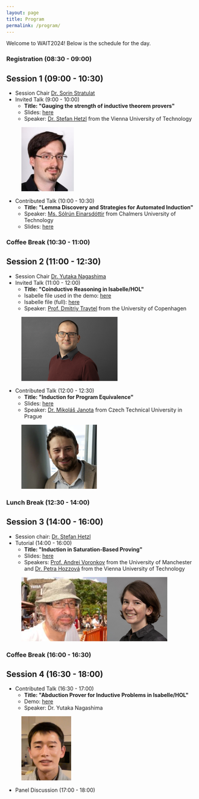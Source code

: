 ```yaml
---
layout: page
title: Program
permalink: /program/
---
```


Welcome to WAIT2024! Below is the schedule for the day.

### Registration (08:30 - 09:00)

## Session 1 (09:00 - 10:30)
- Session Chair [Dr. Sorin Stratulat](https://members.loria.fr/SStratulat/)
- Invited Talk (9:00 - 10:00)
  - **Title: "Gauging the strength of inductive theorem provers"**
  - Slides: [here](https://drive.google.com/file/d/1J1tTrXWoK2x9nymKoGfTGg57iMOX9qDn/view?usp=sharing)
  - Speaker: [Dr. Stefan Hetzl](https://dmg.tuwien.ac.at/hetzl/) from the Vienna University of Technology

<a href="https://dmg.tuwien.ac.at/hetzl/" target="_blank" style="margin-left: 40px;">
<img src="https://raw.githubusercontent.com/WAIT2024/WAIT2024.github.io/main/image/stefan_hetzl.jpeg" height="170">
</a>

- Contributed Talk (10:00 - 10:30)
  - **Title: "Lemma Discovery and Strategies for Automated Induction"**
  - Speaker: [Ms. Sólrún Einarsdóttir](https://www.cse.chalmers.se/~slrn/) from Chalmers University of Technology
  - Slides: [here](https://drive.google.com/file/d/1KAFvKd2Gkg4RXMAgYw3hha0kumyVu32P/view?usp=sharing)

### Coffee Break (10:30 - 11:00)

## Session 2 (11:00 - 12:30)
- Session Chair [Dr. Yutaka Nagashima](https://www.youtube.com/@unitedreasoning6567)
- Invited Talk (11:00 - 12:00)
  - **Title: "Coinductive Reasoning in Isabelle/HOL"**
  - Isabelle file used in the demo: [here](https://github.com/WAIT2024/WAIT2024.github.io/blob/main/slide/WAIT24.thy)
  - Isabelle file (full): [here](https://github.com/WAIT2024/WAIT2024.github.io/blob/main/slide/WAIT24_Full.thy)
  - Speaker:  [Prof. Dmitriy Traytel](https://traytel.bitbucket.io) from the University of Copenhagen

<a href="https://traytel.bitbucket.io" target="_blank" style="margin-left: 40px;">
<img src="https://raw.githubusercontent.com/WAIT2024/WAIT2024.github.io/main/image/dmitriy_traytel.png" height="170">
</a>
  
- Contributed Talk (12:00 - 12:30)
  - **Title: "Induction for Program Equivalence"**
  - Slides: [here](https://drive.google.com/file/d/1vg_dKTJv8dSPJiZzRapvwhvvp-rcqutN/view?usp=sharing)
  - Speaker: [Dr. Mikoláš Janota](https://people.ciirc.cvut.cz/~janotmik/) from Czech Technical University in Prague
 
<a href="https://people.ciirc.cvut.cz/~janotmik/" target="_blank" style="margin-left: 40px;">
<img src="https://raw.githubusercontent.com/WAIT2024/WAIT2024.github.io/main/image/mikolas_jonata.webp" height="170">
</a> 

### Lunch Break (12:30 - 14:00)

## Session 3 (14:00 - 16:00)
- Session chair: [Dr. Stefan Hetzl](https://dmg.tuwien.ac.at/hetzl/)
- Tutorial (14:00 - 16:00)
  - **Title: "Induction in Saturation-Based Proving"**
  - Slides: [here](https://drive.google.com/file/d/1uCNSaUcfwCqvV9qiUgYLIGZ_QWCP9yH5/view?usp=sharing)
  - Speakers: [Prof. Andrei Voronkov](http://voronkov.com) from the University of Manchester and [Dr. Petra Hozzová](https://logic-cs.at/phd/students/petra-hozzova/) from the Vienna University of Technology

<div style="display: flex; align-items: center;">
  <a href="http://voronkov.com" target="_blank" style="margin-left: 40px;">
    <img src="https://raw.githubusercontent.com/WAIT2024/WAIT2024.github.io/main/image/andrei_voronkov.jpg" height="170"> <!-- Adjust margin as needed -->
  </a>
  <a href="https://logic-cs.at/phd/students/petra-hozzova/" target="_blank">
    <img src="https://raw.githubusercontent.com/WAIT2024/WAIT2024.github.io/main/image/petra_hozzova.jpg" height="170">
  </a>
</div>

### Coffee Break (16:00 - 16:30)

## Session 4 (16:30 - 18:00)
- Contributed Talk (16:30 - 17:00)
  - **Title: "Abduction Prover for Inductive Problems in Isabelle/HOL"**
  - Demo: [here](https://youtu.be/rXU-lJxP_GI)
  - Speaker: Dr. Yutaka Nagashima

<a href="https://www.youtube.com/@unitedreasoning6567" target="_blank" style="margin-left: 40px;">
<img src="https://raw.githubusercontent.com/WAIT2024/WAIT2024.github.io/main/image/yutaka_nagashima.png" height="170">
</a>
  
- Panel Discussion (17:00 - 18:00)
